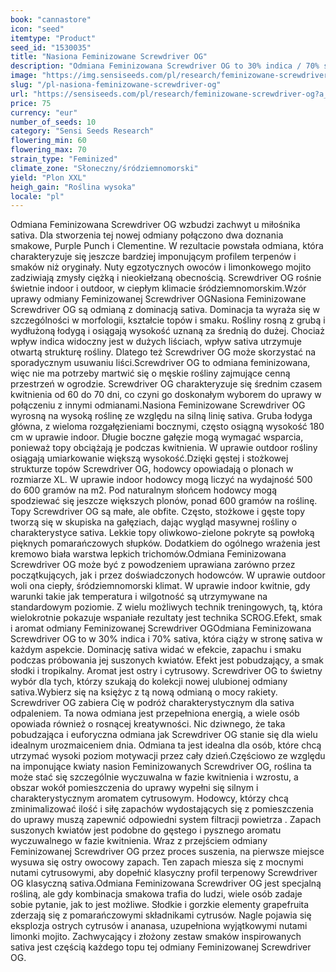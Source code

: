 ```yaml
---
book: "cannastore"
icon: "seed"
itemtype: "Product"
seed_id: "1530035"
title: "Nasiona Feminizowane Screwdriver OG"
description: "Odmiana Feminizowana Screwdriver OG to 30% indica / 70% sativa. Jest to klasyczna sativa z plonami w rozmiarze XL."
image: "https://img.sensiseeds.com/pl/research/feminizowane-screwdriver-og-image.png"
slug: "/pl-nasiona-feminizowane-screwdriver-og"
url: "https://sensiseeds.com/pl/research/feminizowane-screwdriver-og?a_aid=cannastore"
price: 75
currency: "eur"
number_of_seeds: 10
category: "Sensi Seeds Research"
flowering_min: 60
flowering_max: 70
strain_type: "Feminized"
climate_zone: "Słoneczny/śródziemnomorski"
yield: "Plon XXL"
heigh_gain: "Roślina wysoka"
locale: "pl"
---
```

Odmiana Feminizowana Screwdriver OG wzbudzi zachwyt u miłośnika sativa. Dla stworzenia tej nowej odmiany połączono dwa doznania smakowe, Purple Punch i Clementine. W rezultacie powstała odmiana, która charakteryzuje się jeszcze bardziej imponującym profilem terpenów i smaków niż oryginały. Nuty egzotycznych owoców i limonkowego mojito zadziwiają zmysły ciężką i nieokiełzaną obecnością. Screwdriver OG rośnie świetnie indoor i outdoor, w ciepłym klimacie śródziemnomorskim.Wzór uprawy odmiany Feminizowanej Screwdriver OGNasiona Feminizowane Screwdriver OG są odmianą z dominacją sativa. Dominacja ta wyraża się w szczególności w morfologii, kształcie topów i smaku. Rośliny rosną z grubą i wydłużoną łodygą i osiągają wysokość uznaną za średnią do dużej. Chociaż wpływ indica widoczny jest w dużych liściach, wpływ sativa utrzymuje otwartą strukturę rośliny. Dlatego też Screwdriver OG może skorzystać na sporadycznym usuwaniu liści.Screwdriver OG to odmiana feminizowana, więc nie ma potrzeby martwić się o męskie rośliny zajmujące cenną przestrzeń w ogrodzie. Screwdriver OG charakteryzuje się średnim czasem kwitnienia od 60 do 70 dni, co czyni go doskonałym wyborem do uprawy w połączeniu z innymi odmianami.Nasiona Feminizowane Screwdriver OG wyrosną na wysoką roślinę ze względu na silną linię sativa. Gruba łodyga główna, z wieloma rozgałęzieniami bocznymi, często osiągną wysokość 180 cm w uprawie indoor. Długie boczne gałęzie mogą wymagać wsparcia, ponieważ topy obciążają je podczas kwitnienia. W uprawie outdoor rośliny osiągają umiarkowanie większą wysokość.Dzięki gęstej i stożkowej strukturze topów Screwdriver OG, hodowcy opowiadają o plonach w rozmiarze XL. W uprawie indoor hodowcy mogą liczyć na wydajność 500 do 600 gramów na m2. Pod naturalnym słońcem hodowcy mogą spodziewać się jeszcze większych plonów, ponad 600 gramów na roślinę. Topy Screwdriver OG są małe, ale obfite. Często, stożkowe i gęste topy tworzą się w skupiska na gałęziach, dając wygląd masywnej rośliny o charakterystyce sativa. Lekkie topy oliwkowo-zielone pokryte są powłoką pięknych pomarańczowych słupków. Dodatkiem do ogólnego wrażenia jest kremowo biała warstwa lepkich trichomów.Odmiana Feminizowana Screwdriver OG może być z powodzeniem uprawiana zarówno przez początkujących, jak i przez doświadczonych hodowców. W uprawie outdoor woli ona ciepły, śródziemnomorski klimat. W uprawie indoor kwitnie, gdy warunki takie jak temperatura i wilgotność są utrzymywane na standardowym poziomie. Z wielu możliwych technik treningowych, tą, która wielokrotnie pokazuje wspaniałe rezultaty jest technika SCROG.Efekt, smak i aromat odmiany Feminizowanej Screwdriver OGOdmiana Feminizowana Screwdriver OG to w 30% indica i 70% sativa, która ciąży w stronę sativa w każdym aspekcie. Dominację sativa widać w efekcie, zapachu i smaku podczas próbowania jej suszonych kwiatów. Efekt jest pobudzający, a smak słodki i tropikalny. Aromat jest ostry i cytrusowy. Screwdriver OG to świetny wybór dla tych, którzy szukają do kolekcji nowej ulubionej odmiany sativa.Wybierz się na księżyc z tą nową odmianą o mocy rakiety. Screwdriver OG zabiera Cię w podróż charakterystycznym dla sativa odpaleniem. Ta nowa odmiana jest przepełniona energią, a wiele osób opowiada również o rosnącej kreatywności. Nic dziwnego, że taka pobudzająca i euforyczna odmiana jak Screwdriver OG stanie się dla wielu idealnym urozmaiceniem dnia. Odmiana ta jest idealna dla osób, które chcą utrzymać wysoki poziom motywacji przez cały dzień.Częściowo ze względu na imponujące kwiaty nasion Feminizowanych Screwdriver OG, roślina ta może stać się szczególnie wyczuwalna w fazie kwitnienia i wzrostu, a obszar wokół pomieszczenia do uprawy wypełni się silnym i charakterystycznym aromatem cytrusowym. Hodowcy, którzy chcą zminimalizować ilość i siłę zapachów wydostających się z pomieszczenia do uprawy muszą zapewnić odpowiedni system filtracji powietrza . Zapach suszonych kwiatów jest podobne do gęstego i pysznego aromatu wyczuwalnego w fazie kwitnienia. Wraz z przejściem odmiany Feminizowanej Screwdriver OG przez proces suszenia, na pierwsze miejsce wysuwa się ostry owocowy zapach. Ten zapach miesza się z mocnymi nutami cytrusowymi, aby dopełnić klasyczny profil terpenowy Screwdriver OG klasyczną sativa.Odmiana Feminizowana Screwdriver OG jest specjalną rośliną, ale gdy kombinacja smakowa trafia do ludzi, wiele osób zadaje sobie pytanie, jak to jest możliwe. Słodkie i gorzkie elementy grapefruita zderzają się z pomarańczowymi składnikami cytrusów. Nagle pojawia się eksplozja ostrych cytrusów i ananasa, uzupełniona wyjątkowymi nutami limonki mojito. Zachwycający i złożony zestaw smaków inspirowanych sativa jest częścią każdego topu tej odmiany Feminizowanej Screwdriver OG.
